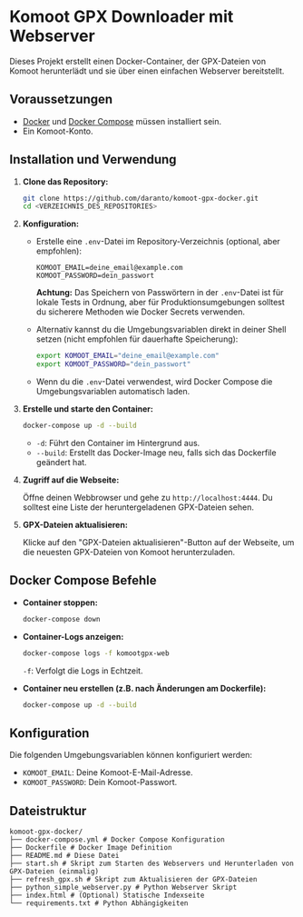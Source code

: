 # Komoot GPX Downloader mit Webserver

Dieses Projekt erstellt einen Docker-Container, der GPX-Dateien von Komoot herunterlädt und sie über einen einfachen Webserver bereitstellt.

## Voraussetzungen

*   [Docker](https://www.docker.com/) und [Docker Compose](https://docs.docker.com/compose/install/) müssen installiert sein.
*   Ein Komoot-Konto.

## Installation und Verwendung

1.  **Clone das Repository:**

    ```bash
    git clone https://github.com/daranto/komoot-gpx-docker.git
    cd <VERZEICHNIS_DES_REPOSITORIES>
    ```

2.  **Konfiguration:**

    *   Erstelle eine `.env`-Datei im Repository-Verzeichnis (optional, aber empfohlen):

        ```
        KOMOOT_EMAIL=deine_email@example.com
        KOMOOT_PASSWORD=dein_passwort
        ```

        **Achtung:** Das Speichern von Passwörtern in der `.env`-Datei ist für lokale Tests in Ordnung, aber für Produktionsumgebungen solltest du sicherere Methoden wie Docker Secrets verwenden.

    *   Alternativ kannst du die Umgebungsvariablen direkt in deiner Shell setzen (nicht empfohlen für dauerhafte Speicherung):

        ```bash
        export KOMOOT_EMAIL="deine_email@example.com"
        export KOMOOT_PASSWORD="dein_passwort"
        ```

    *   Wenn du die `.env`-Datei verwendest, wird Docker Compose die Umgebungsvariablen automatisch laden.

3.  **Erstelle und starte den Container:**

    ```bash
    docker-compose up -d --build
    ```

    *   `-d`: Führt den Container im Hintergrund aus.
    *   `--build`: Erstellt das Docker-Image neu, falls sich das Dockerfile geändert hat.

4.  **Zugriff auf die Webseite:**

    Öffne deinen Webbrowser und gehe zu `http://localhost:4444`. Du solltest eine Liste der heruntergeladenen GPX-Dateien sehen.

5.  **GPX-Dateien aktualisieren:**

    Klicke auf den "GPX-Dateien aktualisieren"-Button auf der Webseite, um die neuesten GPX-Dateien von Komoot herunterzuladen.

## Docker Compose Befehle

*   **Container stoppen:**

    ```bash
    docker-compose down
    ```

*   **Container-Logs anzeigen:**

    ```bash
    docker-compose logs -f komootgpx-web
    ```

    `-f`: Verfolgt die Logs in Echtzeit.

*   **Container neu erstellen (z.B. nach Änderungen am Dockerfile):**

    ```bash
    docker-compose up -d --build
    ```

## Konfiguration

Die folgenden Umgebungsvariablen können konfiguriert werden:

*   `KOMOOT_EMAIL`: Deine Komoot-E-Mail-Adresse.
*   `KOMOOT_PASSWORD`: Dein Komoot-Passwort.

## Dateistruktur
```
komoot-gpx-docker/
├── docker-compose.yml # Docker Compose Konfiguration
├── Dockerfile # Docker Image Definition
├── README.md # Diese Datei
├── start.sh # Skript zum Starten des Webservers und Herunterladen von GPX-Dateien (einmalig)
├── refresh_gpx.sh # Skript zum Aktualisieren der GPX-Dateien
├── python_simple_webserver.py # Python Webserver Skript
├── index.html # (Optional) Statische Indexseite
└── requirements.txt # Python Abhängigkeiten
```
